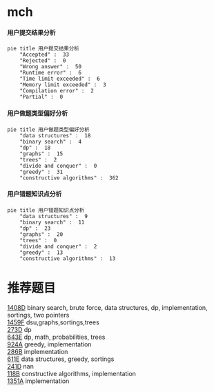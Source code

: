 # mch

<!-- tabs:start -->



#### **用户提交结果分析**

```mermaid
pie title 用户提交结果分析
    "Accepted" :  33
    "Rejected" :  0
    "Wrong answer" :  50
    "Runtime error" :  6
    "Time limit exceeded" :  6
    "Memory limit exceeded" :  3
    "Compilation error" :  2
    "Partial" :  0
```

#### **用户做题类型偏好分析**

```mermaid
pie title 用户做题类型偏好分析
    "data structures" :  18
    "binary search" :  4
    "dp" :  18
    "graphs" :  15
    "trees" :  2
    "divide and conquer" :  0
    "greedy" :  31
    "constructive algorithms" :  362
```
#### **用户错题知识点分析**

```mermaid
pie title 用户错题知识点分析
    "data structures" :  9
    "binary search" :  11
    "dp" :  23
    "graphs" :  20
    "trees" :  0
    "divide and conquer" :  2
    "greedy" :  13
    "constructive algorithms" :  13
```



<!-- tabs:end -->
# 推荐题目
[1408D](https://codeforces.com/contest/1408/problem/D)		binary search,
                        brute force,
                        data structures,
                        dp,
                        implementation,
                        sortings,
                        two pointers		  
[1459F](https://codeforces.com/contest/1459/problem/F)		dsu,graphs,sortings,trees		  
[273D](https://codeforces.com/contest/273/problem/D)		dp		  
[643E](https://codeforces.com/contest/643/problem/E)		dp,
                        math,
                        probabilities,
                        trees		  
[924A](https://codeforces.com/contest/924/problem/A)		greedy,
                        implementation		  
[286B](https://codeforces.com/contest/286/problem/B)		implementation		  
[611E](https://codeforces.com/contest/611/problem/E)		data structures,
                        greedy,
                        sortings		  
[241D](https://codeforces.com/contest/241/problem/D)		nan		  
[118B](https://codeforces.com/contest/118/problem/B)		constructive algorithms,
                        implementation		  
[1351A](https://codeforces.com/contest/1351/problem/A)		implementation		  
